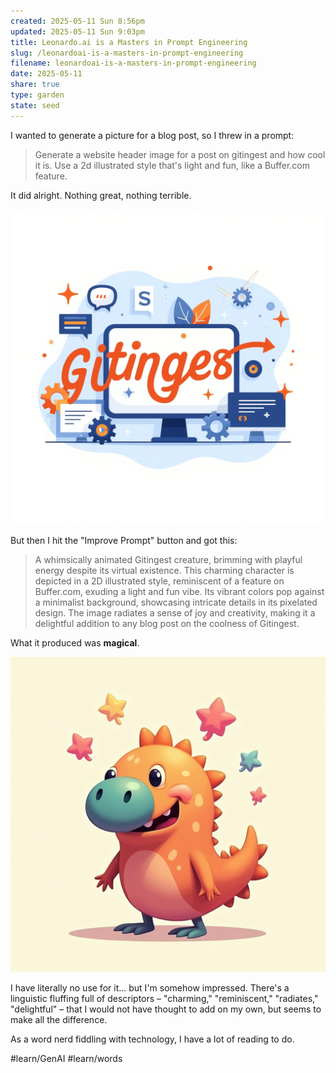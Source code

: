 ```yaml
---
created: 2025-05-11 Sun 8:56pm
updated: 2025-05-11 Sun 9:03pm
title: Leonardo.ai is a Masters in Prompt Engineering
slug: /leonardoai-is-a-masters-in-prompt-engineering
filename: leonardoai-is-a-masters-in-prompt-engineering
date: 2025-05-11
share: true
type: garden
state: seed
---
```


I wanted to generate a picture for a blog post, so I threw in a prompt: 

> Generate a website header image for a post on gitingest and how cool it is. Use a 2d illustrated style that's light and fun, like a Buffer.com feature.

It did alright. Nothing great, nothing terrible. 

![Flux_Dev_A_vibrant_2D_illustrated_blog_post_image_in_a_playful_0.jpg](../../static/images/Flux_Dev_A_vibrant_2D_illustrated_blog_post_image_in_a_playful_0.jpg)

But then I hit the "Improve Prompt" button and got this: 

> A whimsically animated Gitingest creature, brimming with playful energy despite its virtual existence. This charming character is depicted in a 2D illustrated style, reminiscent of a feature on Buffer.com, exuding a light and fun vibe. Its vibrant colors pop against a minimalist background, showcasing intricate details in its pixelated design. The image radiates a sense of joy and creativity, making it a delightful addition to any blog post on the coolness of Gitingest.

What it produced was **magical**.

![Flux_Dev_A_whimsically_animated_Gitingest_creature_brimming_wi_3.jpg](../../static/images/Flux_Dev_A_whimsically_animated_Gitingest_creature_brimming_wi_3.jpg)

I have literally no use for it... but I'm somehow impressed. There's a linguistic fluffing full of descriptors – "charming," "reminiscent," "radiates," "delightful" – that I would not have thought to add on my own, but seems to make all the difference. 

As a word nerd fiddling with technology, I have a lot of reading to do.

#learn/GenAI  #learn/words 